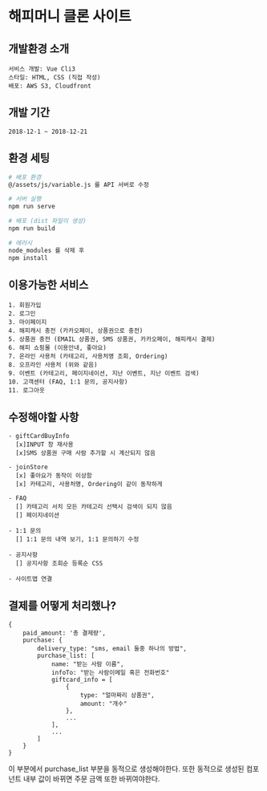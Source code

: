 
# 해피머니 클론 사이트

## 개발환경 소개
```
서비스 개발: Vue Cli3
스타일: HTML, CSS (직접 작성)
배포: AWS S3, Cloudfront
```

## 개발 기간
`2018-12-1 ~ 2018-12-21`

## 환경 세팅
```bash
# 배포 환경
@/assets/js/variable.js 를 API 서버로 수정

# 서버 실행
npm run serve

# 배포 (dist 파일이 생성)
npm run build

# 에러시
node_modules 를 삭제 후
npm install

```

## 이용가능한 서비스
```
1. 회원가입
2. 로그인
3. 마이페이지
4. 해피캐시 충전 (카카오페이, 상품권으로 충전)
5. 상품권 충전 (EMAIL 상품권, SMS 상품권, 카카오페이, 해피캐시 결제)
6. 해피 쇼핑몰 (이용안내, 좋아요)
7. 온라인 사용처 (카테고리, 사용처명 조회, Ordering)
8. 오프라인 사용처 (위와 같음)
9. 이벤트 (카테고리, 페이지네이션, 지난 이벤트, 지난 이벤트 검색)
10. 고객센터 (FAQ, 1:1 문의, 공지사항)
11. 로그아웃
```

## 수정해야할 사항
```
- giftCardBuyInfo
  [x]INPUT 창 재사용
  [x]SMS 상품권 구매 사람 추가할 시 계산되지 않음
  
- joinStore
  [x] 좋아요가 동작이 이상함
  [x] 카테고리, 사용처명, Ordering이 같이 동작하게
  
- FAQ
  [] 카테고리 서치 모든 카테고리 선택시 검색이 되지 않음
  [] 페이지네이션
  
- 1:1 문의
  [] 1:1 문의 내역 보기, 1:1 문의하기 수정
  
- 공지사항
  [] 공지사항 조회순 등록순 CSS
  
- 사이트맵 연결
```

## 결제를 어떻게 처리했나?

```
{
	paid_amount: '총 결제량',
	purchase: {
		delivery_type: "sms, email 둘중 하나의 방법",
		purchase_list: [
			name: "받는 사람 이름",
			infoTo: "받는 사람이메일 혹은 전화번호"
			giftcard_info = [
				{
					type: "얼마짜리 상품권",
					amount: "개수"
				},
				...
			],
			...
		]
	}
}
```

이 부분에서 purchase_list 부분을 동적으로 생성해야한다. 또한 동적으로 생성된 컴포넌트 내부 값이 바뀌면 주문 금액 또한 바뀌여야한다.
